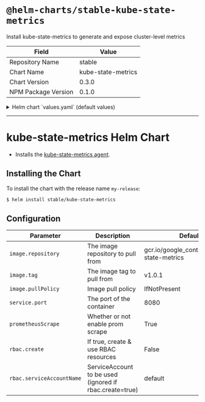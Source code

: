 # `@helm-charts/stable-kube-state-metrics`

Install kube-state-metrics to generate and expose cluster-level metrics

| Field               | Value              |
| ------------------- | ------------------ |
| Repository Name     | stable             |
| Chart Name          | kube-state-metrics |
| Chart Version       | 0.3.0              |
| NPM Package Version | 0.1.0              |

<details>

<summary>Helm chart `values.yaml` (default values)</summary>

```yaml
# Default values for kube-state-metrics.
prometheusScrape: true
image:
  repository: gcr.io/google_containers/kube-state-metrics
  tag: v1.0.1
  pullPolicy: IfNotPresent
service:
  port: 8080
rbac:
  # If true, create & use RBAC resources
  create: false
  # Ignored if rbac.create is true
  serviceAccountName: default
```

</details>

---

# kube-state-metrics Helm Chart

- Installs the [kube-state-metrics agent](https://github.com/kubernetes/kube-state-metrics).

## Installing the Chart

To install the chart with the release name `my-release`:

```bash
$ helm install stable/kube-state-metrics
```

## Configuration

| Parameter                 | Description                                             | Default                                     |
| ------------------------- | ------------------------------------------------------- | ------------------------------------------- |
| `image.repository`        | The image repository to pull from                       | gcr.io/google_containers/kube-state-metrics |
| `image.tag`               | The image tag to pull from                              | v1.0.1                                      |
| `image.pullPolicy`        | Image pull policy                                       | IfNotPresent                                |
| `service.port`            | The port of the container                               | 8080                                        |
| `prometheusScrape`        | Whether or not enable prom scrape                       | True                                        |
| `rbac.create`             | If true, create & use RBAC resources                    | False                                       |
| `rbac.serviceAccountName` | ServiceAccount to be used (ignored if rbac.create=true) | default                                     |
